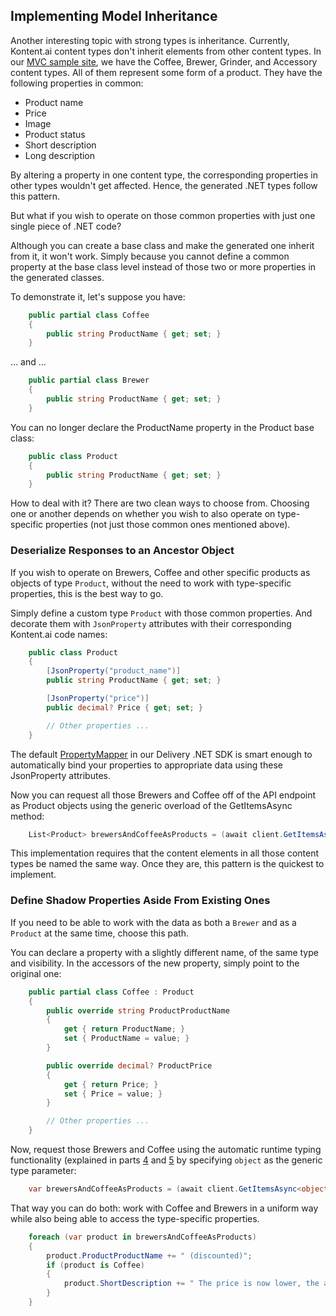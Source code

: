## Implementing Model Inheritance

Another interesting topic with strong types is inheritance. Currently, Kontent.ai content types don't inherit elements from other content types. In our [MVC sample site](https://github.com/kontent-ai/sample-app-net/), we have the Coffee, Brewer, Grinder, and Accessory content types. All of them represent some form of a product. They have the following properties in common:

* Product name
* Price
* Image
* Product status
* Short description
* Long description

By altering a property in one content type, the corresponding properties in other types wouldn't get affected. Hence, the generated .NET types follow this pattern.

But what if you wish to operate on those common properties with just one single piece of .NET code?

Although you can create a base class and make the generated one inherit from it, it won't work. Simply because you cannot define a common property at the base class level instead of those two or more properties in the generated classes.

To demonstrate it, let's suppose you have:

```csharp
    public partial class Coffee
    {
        public string ProductName { get; set; }
    }
```

… and …

```csharp
    public partial class Brewer
    {
        public string ProductName { get; set; }
    }
```

You can no longer declare the ProductName property in the Product base class:

```csharp
    public class Product
    {
        public string ProductName { get; set; }
    }
```

How to deal with it? There are two clean ways to choose from. Choosing one or another depends on whether you wish to also operate on type-specific properties (not just those common ones mentioned above).

### Deserialize Responses to an Ancestor Object

If you wish to operate on Brewers, Coffee and other specific products as objects of type `Product`, without the need to work with type-specific properties, this is the best way to go.

Simply define a custom type `Product` with those common properties. And decorate them with `JsonProperty` attributes with their corresponding Kontent.ai code names:

```csharp
    public class Product
    {
        [JsonProperty("product_name")]
        public string ProductName { get; set; }

        [JsonProperty("price")]
        public decimal? Price { get; set; }

        // Other properties ...
    }
```

The default [PropertyMapper](https://github.com/kontent-ai/delivery-sdk-net/Kontent.Ai.Delivery/StrongTyping/PropertyMapper.cs) in our Delivery .NET SDK is smart enough to automatically bind your properties to appropriate data using these JsonProperty attributes.

Now you can request all those Brewers and Coffee off of the API endpoint as Product objects using the generic overload of the GetItemsAsync method:

```csharp
    List<Product> brewersAndCoffeeAsProducts = (await client.GetItemsAsync<Product>(new InFilter("system.type", "brewer", "coffee"))).Items.ToList();
```

This implementation requires that the content elements in all those content types be named the same way. Once they are, this pattern is the quickest to implement.

### Define Shadow Properties Aside From Existing Ones

If you need to be able to work with the data as both a `Brewer` and as a `Product` at the same time, choose this path.

You can declare a property with a slightly different name, of the same type and visibility. In the accessors of the new property, simply point to the original one:

```csharp
    public partial class Coffee : Product
    {
        public override string ProductProductName
        {
            get { return ProductName; }
            set { ProductName = value; }
        }

        public override decimal? ProductPrice
        {
            get { return Price; }
            set { Price = value; }
        }

        // Other properties ...
    }
```

Now, request those Brewers and Coffee using the automatic runtime typing functionality (explained in parts [4](strong-types-explained/runtime-typing.md#why) and [5](strong-types-explained/runtime-typing.md#how-to-use-runtime-typing) by specifying `object` as the generic type parameter:

```csharp
    var brewersAndCoffeeAsProducts = (await client.GetItemsAsync<object>(new InFilter("system.type", "brewer", "coffee"))).Items;
```

That way you can do both: work with Coffee and Brewers in a uniform way while also being able to access the type-specific properties.

```csharp
    foreach (var product in brewersAndCoffeeAsProducts)
    {
        product.ProductProductName += " (discounted)";
        if (product is Coffee)
        {
            product.ShortDescription += " The price is now lower, the aroma stayed the same.";
        }
    }
```

